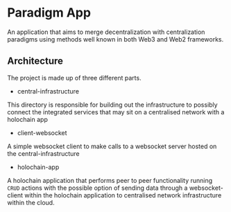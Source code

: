 # Paradigm App

An application that aims to merge decentralization with centralization paradigms using methods well known in both Web3 and Web2
frameworks.

## Architecture

The project is made up of three different parts.

- central-infrastructure

This directory is responsible for building out the infrastructure to possibly connect the integrated services that may sit on a centralised network with a holochain app

- client-websocket

A simple websocket client to make calls to a websocket server hosted on the central-infrastructure

- holochain-app

A holochain application that performs peer to peer functionality running `CRUD` actions with the possible option of sending data through a websocket-client within the holochain
application to centralised network infrastructure within the cloud.
